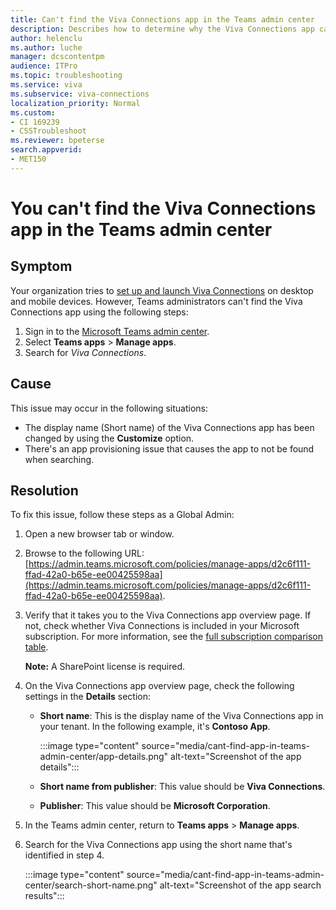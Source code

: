 ```yaml
---
title: Can't find the Viva Connections app in the Teams admin center
description: Describes how to determine why the Viva Connections app can't be found in the Teams admin center and provide solutions.
author: helenclu
ms.author: luche
manager: dcscontentpm
audience: ITPro 
ms.topic: troubleshooting
ms.service: viva
ms.subservice: viva-connections
localization_priority: Normal
ms.custom: 
- CI 169239
- CSSTroubleshoot
ms.reviewer: bpeterse
search.appverid: 
- MET150
---
```


# You can't find the Viva Connections app in the Teams admin center

## Symptom

Your organization tries to [set up and launch Viva Connections](/viva/connections/guide-to-setting-up-viva-connections) on desktop and mobile devices. However, Teams administrators can't find the Viva Connections app using the following steps:

1. Sign in to the [Microsoft Teams admin center](https://go.microsoft.com/fwlink/p/?linkid=2024339).
1. Select **Teams apps** > **Manage apps**.
1. Search for *Viva Connections*.

## Cause

This issue may occur in the following situations:

- The display name (Short name) of the Viva Connections app has been changed by using the **Customize** option.
- There's an app provisioning issue that causes the app to not be found when searching.

## Resolution

To fix this issue, follow these steps as a Global Admin:

1. Open a new browser tab or window.
1. Browse to the following URL:  
   [https://admin.teams.microsoft.com/policies/manage-apps/d2c6f111-ffad-42a0-b65e-ee00425598aa](https://admin.teams.microsoft.com/policies/manage-apps/d2c6f111-ffad-42a0-b65e-ee00425598aa).
1. Verify that it takes you to the Viva Connections app overview page. If not, check whether Viva Connections is included in your Microsoft subscription. For more information, see the [full subscription comparison table](https://go.microsoft.com/fwlink/?linkid=2139145).

   **Note:** A SharePoint license is required.
1. On the Viva Connections app overview page, check the following settings in the **Details** section:

   - **Short name**: This is the display name of the Viva Connections app in your tenant. In the following example, it's **Contoso App**.
  
     :::image type="content" source="media/cant-find-app-in-teams-admin-center/app-details.png" alt-text="Screenshot of the app details":::
   - **Short name from publisher**: This value should be **Viva Connections**.
   - **Publisher**: This value should be **Microsoft Corporation**.
1. In the Teams admin center, return to **Teams apps** > **Manage apps**.
1. Search for the Viva Connections app using the short name that's identified in step 4.

   :::image type="content" source="media/cant-find-app-in-teams-admin-center/search-short-name.png" alt-text="Screenshot of the app search results":::
